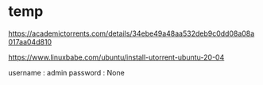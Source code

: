 # temp

https://academictorrents.com/details/34ebe49a48aa532deb9c0dd08a08a017aa04d810

https://www.linuxbabe.com/ubuntu/install-utorrent-ubuntu-20-04

username : admin
password : None
